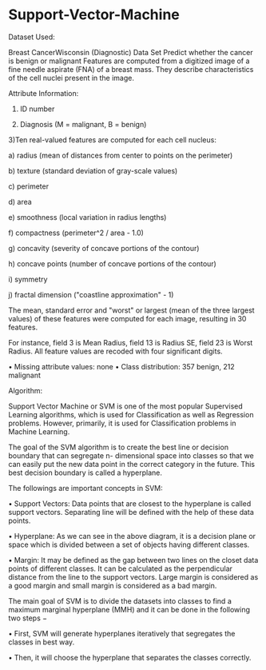# Support-Vector-Machine

Dataset Used:


Breast CancerWisconsin (Diagnostic) Data Set
Predict whether the cancer is benign or malignant
Features are computed from a digitized image of a fine needle aspirate (FNA) of a breast mass.
They describe characteristics of the cell nuclei present in the image.


Attribute Information:


1) ID number


2) Diagnosis (M = malignant, B = benign)


3)Ten real-valued features are computed for each cell nucleus:


a) radius (mean of distances from center to points on the perimeter)

b) texture (standard deviation of gray-scale values)

c) perimeter

d) area

e) smoothness (local variation in radius lengths)

f) compactness (perimeter^2 / area - 1.0)

g) concavity (severity of concave portions of the contour)

h) concave points (number of concave portions of the contour)

i) symmetry

j) fractal dimension ("coastline approximation" - 1)


The mean, standard error and "worst" or largest (mean of the three largest values) of these features
were computed for each image, resulting in 30 features.

For instance, field 3 is Mean Radius, field 13 is Radius SE, field 23 is Worst Radius. All feature
values are recoded with four significant digits.


• Missing attribute values: none
• Class distribution: 357 benign, 212 malignant

Algorithm:

Support Vector Machine or SVM is one of the most popular Supervised Learning algorithms, which
is used for Classification as well as Regression problems. However, primarily, it is used for
Classification problems in Machine Learning.

The goal of the SVM algorithm is to create the best line or decision boundary that can segregate n-
dimensional space into classes so that we can easily put the new data point in the correct category in
the future. This best decision boundary is called a hyperplane.


The followings are important concepts in SVM:


• Support Vectors: Data points that are closest to the hyperplane is called support vectors.
Separating line will be defined with the help of these data points.

• Hyperplane: As we can see in the above diagram, it is a decision plane or space which is
divided between a set of objects having different classes.


• Margin: It may be defined as the gap between two lines on the closet data points of different
classes. It can be calculated as the perpendicular distance from the line to the support vectors.
Large margin is considered as a good margin and small margin is considered as a bad margin.


The main goal of SVM is to divide the datasets into classes to find a maximum marginal hyperplane
(MMH) and it can be done in the following two steps −

• First, SVM will generate hyperplanes iteratively that segregates the classes in best way.

• Then, it will choose the hyperplane that separates the classes correctly.
